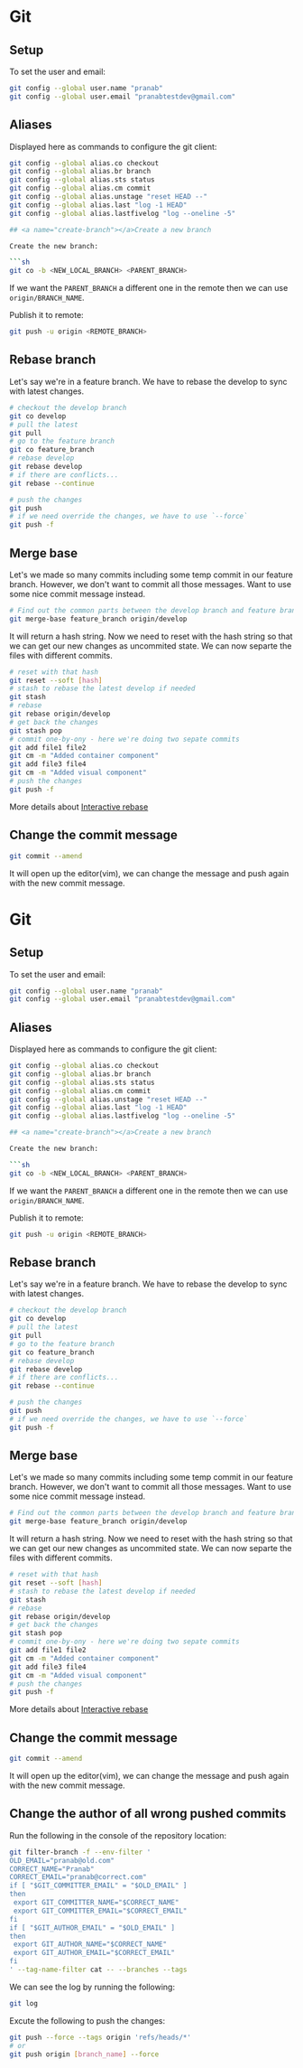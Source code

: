 # Git

## <a name="setup"></a>Setup

To set the user and email:

```sh
git config --global user.name "pranab"
git config --global user.email "pranabtestdev@gmail.com"
```

## <a name="aliases"></a>Aliases

Displayed here as commands to configure the git client:

```sh
git config --global alias.co checkout
git config --global alias.br branch
git config --global alias.sts status
git config --global alias.cm commit
git config --global alias.unstage "reset HEAD --"
git config --global alias.last "log -1 HEAD"
git config --global alias.lastfivelog "log --oneline -5"

## <a name="create-branch"></a>Create a new branch

Create the new branch:

```sh
git co -b <NEW_LOCAL_BRANCH> <PARENT_BRANCH>
```

If we want the `PARENT_BRANCH` a different one in the remote then we can use `origin/BRANCH_NAME`.

Publish it to remote:

```sh
git push -u origin <REMOTE_BRANCH>
```

## <a name="rebase-branch"></a>Rebase branch

Let's say we're in a feature branch. We have to rebase the develop to sync with latest changes.

```sh
# checkout the develop branch
git co develop
# pull the latest
git pull
# go to the feature branch
git co feature_branch
# rebase develop
git rebase develop
# if there are conflicts...
git rebase --continue

# push the changes
git push
# if we need override the changes, we have to use `--force`
git push -f
```

## <a name="merge-base"></a>Merge base

Let's we made so many commits including some temp commit in our feature branch. However, we don't want to commit all those messages. Want to use some nice commit message instead.

```sh
# Find out the common parts between the develop branch and feature branch
git merge-base feature_branch origin/develop
```
It will return a hash string. Now we need to reset with the hash string so that we can get our new changes as uncommited state. We can now separte the files with different commits.

```sh
# reset with that hash
git reset --soft [hash]
# stash to rebase the latest develop if needed
git stash
# rebase
git rebase origin/develop
# get back the changes
git stash pop
# commit one-by-ony - here we're doing two sepate commits
git add file1 file2
git cm -m "Added container component"
git add file3 file4
git cm -m "Added visual component"
# push the changes
git push -f
```

More details about [Interactive rebase](https://github.com/danikaze/recipes/blob/master/git.md#rebase-interactive)

## <a name="amend"></a>Change the commit message

```sh
git commit --amend
```
It will open up the editor(vim), we can change the message and push again with the new commit message.



# Git

## <a name="setup"></a>Setup

To set the user and email:

```sh
git config --global user.name "pranab"
git config --global user.email "pranabtestdev@gmail.com"
```

## <a name="aliases"></a>Aliases

Displayed here as commands to configure the git client:

```sh
git config --global alias.co checkout
git config --global alias.br branch
git config --global alias.sts status
git config --global alias.cm commit
git config --global alias.unstage "reset HEAD --"
git config --global alias.last "log -1 HEAD"
git config --global alias.lastfivelog "log --oneline -5"

## <a name="create-branch"></a>Create a new branch

Create the new branch:

```sh
git co -b <NEW_LOCAL_BRANCH> <PARENT_BRANCH>
```

If we want the `PARENT_BRANCH` a different one in the remote then we can use `origin/BRANCH_NAME`.

Publish it to remote:

```sh
git push -u origin <REMOTE_BRANCH>
```

## <a name="rebase-branch"></a>Rebase branch

Let's say we're in a feature branch. We have to rebase the develop to sync with latest changes.

```sh
# checkout the develop branch
git co develop
# pull the latest
git pull
# go to the feature branch
git co feature_branch
# rebase develop
git rebase develop
# if there are conflicts...
git rebase --continue

# push the changes
git push
# if we need override the changes, we have to use `--force`
git push -f
```

## <a name="merge-base"></a>Merge base

Let's we made so many commits including some temp commit in our feature branch. However, we don't want to commit all those messages. Want to use some nice commit message instead.

```sh
# Find out the common parts between the develop branch and feature branch
git merge-base feature_branch origin/develop
```
It will return a hash string. Now we need to reset with the hash string so that we can get our new changes as uncommited state. We can now separte the files with different commits.

```sh
# reset with that hash
git reset --soft [hash]
# stash to rebase the latest develop if needed
git stash
# rebase
git rebase origin/develop
# get back the changes
git stash pop
# commit one-by-ony - here we're doing two sepate commits
git add file1 file2
git cm -m "Added container component"
git add file3 file4
git cm -m "Added visual component"
# push the changes
git push -f
```

More details about [Interactive rebase](https://github.com/danikaze/recipes/blob/master/git.md#rebase-interactive)

## <a name="amend"></a>Change the commit message

```sh
git commit --amend
```
It will open up the editor(vim), we can change the message and push again with the new commit message.


## <a name="change_author"></a>Change the author of all wrong pushed commits

Run the following in the console of the repository location:

```sh
git filter-branch -f --env-filter '
OLD_EMAIL="pranab@old.com"
CORRECT_NAME="Pranab"
CORRECT_EMAIL="pranab@correct.com"
if [ "$GIT_COMMITTER_EMAIL" = "$OLD_EMAIL" ]
then
 export GIT_COMMITTER_NAME="$CORRECT_NAME"
 export GIT_COMMITTER_EMAIL="$CORRECT_EMAIL"
fi
if [ "$GIT_AUTHOR_EMAIL" = "$OLD_EMAIL" ]
then
 export GIT_AUTHOR_NAME="$CORRECT_NAME"
 export GIT_AUTHOR_EMAIL="$CORRECT_EMAIL"
fi
' --tag-name-filter cat -- --branches --tags
```

We can see the log by running the following:
```sh
git log
```

Excute the following to push the changes:
```sh
git push --force --tags origin 'refs/heads/*'
# or
git push origin [branch_name] --force
```


